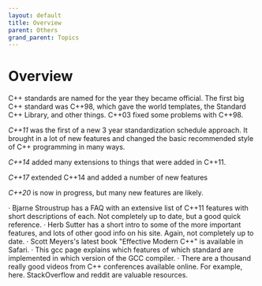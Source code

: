 ```yaml
---
layout: default
title: Overview
parent: Others
grand_parent: Topics
---
```

# Overview

C++ standards are named for the year they became official.
The first big C++ standard was C++98, which gave the world templates, the Standard C++ Library, and other things.
C++03 fixed some problems with C++98.

*C++11* was the first of a new 3 year standardization schedule approach.
It brought in a lot of new features and changed the basic recommended style of C++ programming in many ways.

*C++14* added many extensions to things that were added in C++11.

*C++17* extended C++14 and added a number of new features

*C++20* is now in progress, but many new features are likely.

·         Bjarne Stroustrup has a FAQ with an extensive list of C++11 features with short descriptions of each. Not completely up to date, but a good quick reference.
·         Herb Sutter has a short intro to some of the more important features, and lots of other good info on his site. Again, not completely up to date.
·         Scott Meyers's latest book "Effective Modern C++" is available in Safari.
·         This gcc page explains which features of which standard are implemented in which version of the GCC compiler.
·         There are a thousand really good videos from C++ conferences available online. For example, here.  StackOverflow and reddit are valuable resources.

